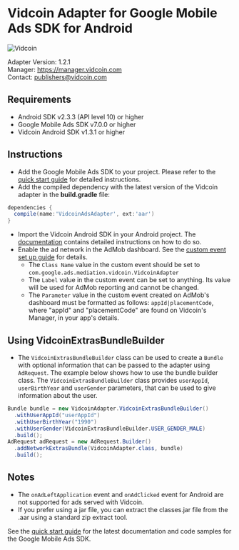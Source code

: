 # Vidcoin Adapter for Google Mobile Ads SDK for Android
![Vidcoin](https://documentation.vidcoin.com/images/Vidcoin-Logo.png)

Adapter Version: 1.2.1    
Manager: https://manager.vidcoin.com    
Contact: publishers@vidcoin.com    

## Requirements
- Android SDK v2.3.3 (API level 10) or higher
- Google Mobile Ads SDK v7.0.0 or higher
- Vidcoin Android SDK v1.3.1 or higher

## Instructions
- Add the Google Mobile Ads SDK to your project. Please refer to the  [quick start guide](https://firebase.google.com/docs/admob/android/quick-start) for detailed instructions.
- Add the compiled dependency with the latest version of the Vidcoin adapter in the  **build.gradle** file:
```gradle
dependencies {
  compile(name:'VidcoinAdsAdapter', ext:'aar')
}
```
- Import the Vidcoin Android SDK in your Android project. The  [documentation](https://github.com/VidCoin/VidCoin-Android-SDK/blob/master/Documentation.md) contains detailed instructions on how to do so.
- Enable the ad network in the AdMob dashboard. See the  [custom event set up guide](https://support.google.com/admob/answer/3083407?hl=en&ref_topic=3063091) for details.
  - The `Class Name` value in the custom event should be set to `com.google.ads.mediation.vidcoin.VidcoinAdapter`
  - The `Label` value in the custom event can be set to anything. Its value will be used for AdMob reporting and cannot be changed.
  - The `Parameter` value in the custom event created on AdMob's dashboard must be formatted as follows: `appId|placementCode`, where "appId" and "placementCode" are found on Vidcoin's Manager, in your app's details.

## Using VidcoinExtrasBundleBuilder
- The `VidcoinExtrasBundleBuilder` class can be used to create a `Bundle` with optional information that can be passed to the adapter using `AdRequest`.
  The example below shows how to use the bundle builder class.
  The `VidcoinExtrasBundleBuilder` class provides `userAppId`, `userBirthYear` and `userGender` parameters, that can be used to give information about the user.
```java
Bundle bundle = new VidcoinAdapter.VidcoinExtrasBundleBuilder()
  .withUserAppId("userAppId")
  .withUserBirthYear("1990")
  .withUserGender(VidcoinExtrasBundleBuilder.USER_GENDER_MALE)
  .build();
AdRequest adRequest = new AdRequest.Builder()
  .addNetworkExtrasBundle(VidcoinAdapter.class, bundle)
  .build();
```

## Notes
- The `onAdLeftApplication` event and `onAdClicked` event for Android are not supported for ads served with Vidcoin.
- If you prefer using a jar file, you can extract the classes.jar file from the .aar using a standard zip extract tool.

See the [quick start guide](https://firebase.google.com/docs/admob/android/quick-start) for the latest documentation and code samples for the Google Mobile Ads SDK.
